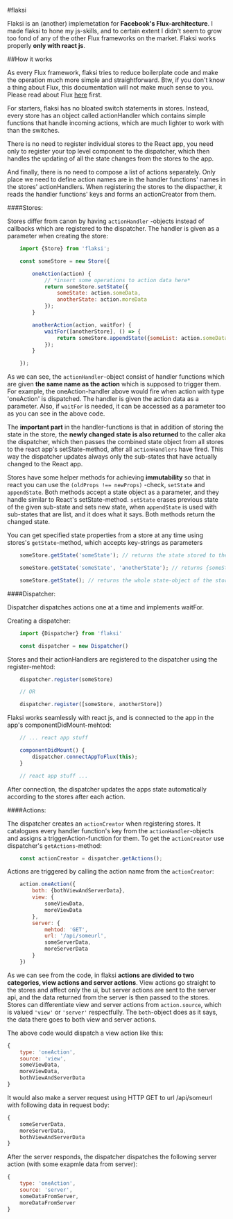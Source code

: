 #flaksi

Flaksi is an (another) implemetation for **Facebook's Flux-architecture**. I made flaksi to hone my js-skills, and to certain extent I didn't seem to grow too fond of any of the other Flux frameworks on the market. Flaksi works properly **only with react js**.

##How it works


As every Flux framework, flaksi tries to reduce boilerplate code and make the operation much more simple and straightforward. Btw, if you don't know a thing about Flux, this documentation will not make much sense to you. Please read about Flux [here](https://facebook.github.io/flux/docs/overview.html) first.

For starters, flaksi has no bloated switch statements in stores. Instead, every store has an object called actionHandler which contains simple functions that handle incoming actions, which are much lighter to work with than the switches.

There is no need to register individual stores to the React app, you need only to register your top level component to the dispatcher, which then handles the updating of all the state changes from the stores to the app.

And finally, there is no need to compose a list of actions separately. Only place we need to define action names are in the handler functions' names in the stores' actionHandlers. When registering the stores to the dispacther, it reads the handler functions' keys and forms an actionCreator from them.

####Stores:
 
Stores differ from canon by having ``actionHandler`` -objects instead of callbacks which are registered to the dispatcher. The handler is given as a parameter when creating the store:

```js
	import {Store} from 'flaksi';

	const someStore = new Store({

		oneAction(action) {
			// *insert some operations to action data here*
			return someStore.setState({
				someState: action.someData,
				anotherState: action.moreData
			});
		}

		anotherAction(action, waitFor) {
			waitFor([anotherStore], () => {
				return someStore.appendState({someList: action.someData});
			});
		}

	});
```

As we can see, the ``actionHandler``-object consist of handler functions which are given **the same name as the action** which is supposed to trigger them. For example, the oneAction-handler above would fire when action with type 'oneAction' is dispatched. The handler is given the action data as a parameter. Also, if ``waitFor`` is needed, it can be accessed as a parameter too as you can see in the above code.

The **important part** in the handler-functions is that in addition of storing the state in the store, the **newly changed state is also returned** to the caller aka the dispatcher, which then passes the combined state object from all stores to the react app's setState-method, after all ``actionHandlers`` have fired. This way the dispatcher updates always only the sub-states that have actually changed to the React app.

Stores have some helper methods for achieving **immutability** so that in react you can use the ``(oldProps !== newProps)`` -check, ``setState`` and ``appendState``. Both methods accept a state object as a parameter, and they handle similar to React's setState-method. ``setState`` erases previous state of the given sub-state and sets new state, when ``appendState`` is used with sub-states that are list, and it does what it says. Both methods return the changed state.

You can get specified state properties from a store at any time using stores's ``getState``-method, which accepts key-strings as parameters

```js
	someStore.getState('someState'); // returns the state stored to the someState-key

	someStore.getState('someState', 'anotherState'); // returns {someState: someData, anotherState: moreData}

	someStore.getState(); // returns the whole state-object of the store
```

####Dispatcher:

Dispatcher dispatches actions one at a time and implements waitFor.

Creating a dispatcher:

```js
	import {Dispatcher} from 'flaksi'

	const dispatcher = new Dispatcher()
```

Stores and their actionHandlers are registered to the dispatcher using the register-mehtod:

```js
	dispatcher.register(someStore)

	// OR

	dispatcher.register([someStore, anotherStore])

```

Flaksi works seamlessly with react js, and is connected to the app in the app's componentDidMount-mehtod:

```js
	// ... react app stuff

	componentDidMount() {
		dispatcher.connectAppToFlux(this);
	}

	// react app stuff ...
```

After connection, the dispatcher updates the apps state automatically according to the stores after each action.

####Actions:

The dispatcher creates an ``actionCreator`` when registering stores. It catalogues every handler function's key from the ``actionHandler``-objects and assigns a triggerAction-function for them. To get the ``actionCreator`` use dispatcher's ``getActions``-method:

```js
	const actionCreator = dispatcher.getActions();
```

Actions are triggered by calling the action name from the ``actionCreator``:

```js
	action.oneAction({
		both: {bothViewAndServerData},
		view: {
			someViewData,
			moreViewData
		},
		server: {
			mehtod: 'GET',
			url: '/api/someurl',
			someServerData,
			moreServerData
		}
	})
```

As we can see from the code, in flaksi **actions are divided to two categories, view actions and server actions**. View actions go straight to the stores and affect only the ui, but server actions are sent to the server api, and the data returned from the server is then passed to the stores. Stores can differentiate view and server actions from ``action.source``, which is valued ``'view'`` or ``'server'`` respectfully. The ``both``-object does as it says, the data there goes to both view and server actions.

The above code would dispatch a view action like this:

```js
{
	type: 'oneAction',
	source: 'view',
	someViewData,
	moreViewData,
	bothViewAndServerData
}

```

It would also make a server request using HTTP GET to url /api/someurl with following data in request body:

```js
{
	someServerData,
	moreServerData,
	bothViewAndServerData
}
```

After the server responds, the dispatcher dispatches the following server action (with some exapmle data from server):

```js
{
	type: 'oneAction',
	source: 'server',
	someDataFromServer,
	moreDataFromServer
}
```